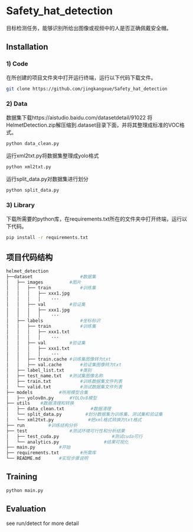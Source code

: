 # Safety_hat_detection
目标检测任务，能够识别所给出图像或视频中的人是否正确佩戴安全帽。

## Installation
### 1) Code
在所创建的项目文件夹中打开运行终端，运行以下代码下载文件。
```bash
git clone https://github.com/jingkangxue/Safety_hat_detection
```
### 2) Data
数据集下载https://aistudio.baidu.com/datasetdetail/91022
将HelmetDetection.zip解压缩到.dataset目录下面，并将其整理成标准的VOC格式。
```bash
python data_clean.py
```
运行xml2txt.py将数据集整理成yolo格式
```bash
python xml2txt.py
```
运行split_data.py对数据集进行划分
```bash
python split_data.py
```
### 3) Library
下载所需要的python库，在requirements.txt所在的文件夹中打开终端，运行以下代码。
```bash
pip install -r requirements.txt
```
## 项目代码结构
```bash
helmet_detection
├──dataset					#数据集
│   ├── images			#图片
│   │   ├── train			#训练集
│   │   │   ├── xxx1.jpg	
│   │   │   │    ···
│   │   ├── val			#验证集
│   │   │   ├── xxx1.jpg
│   │   │   │    ···
│   ├── labels				#坐标标识
│   │   ├── train			#训练集
│   │   │   ├── xxx1.txt	
│   │   │   │    ···
│   │   ├── val			#验证集
│   │   │   ├── xxx1.txt
│   │   │   │    ···
│   │   ├── train.cache	#训练集图像转为txt
│   │   ├── val.cache		#验证集图像转为txt
│   ├── label_list.txt		#类别
│   ├── test_name.txt	#测试集图像名称
│   ├── train.txt			#训练数据集文件列表
│   └── valid.txt			#测试数据集文件列表
├── models			#所用模型合集
│   ├── yolov8n.py		#YOLOv8模型
├── utils	 #数据清理和转换
│   ├── data_clean.txt			#数据清理
│   └── split_data.py         #划分数据集为训练集、测试集和验证集
│   └── xml2txt.py	           #把xml格式转换为txt格式
├── run			#训练结构分析
├── test				#测试环境可行性和分析结果
│   ├── test_cuda.py					#测试cuda可行
│   └── analytics.py                 #结果可视化
├── main.py			#开始
├── requirements.txt		#所需库
└── README.md		#实现步骤说明
```
## Training
```bash
python main.py
```
## Evaluation
see run/detect for more detail
